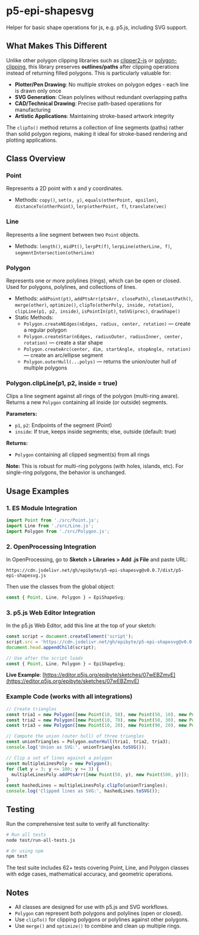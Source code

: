 # p5-epi-shapesvg

Helper for basic shape operations for js, e.g. p5.js, including SVG support.

## What Makes This Different

Unlike other polygon clipping libraries such as [clipper2-js](https://www.npmjs.com/package/clipper2-js) or [polygon-clipping](https://www.npmjs.com/package/polygon-clipping), this library preserves **outlines/paths** after clipping operations instead of returning filled polygons. This is particularly valuable for:

- **Plotter/Pen Drawing**: No multiple strokes on polygon edges - each line is drawn only once
- **SVG Generation**: Clean polylines without redundant overlapping paths
- **CAD/Technical Drawing**: Precise path-based operations for manufacturing
- **Artistic Applications**: Maintaining stroke-based artwork integrity

The `clipTo()` method returns a collection of line segments (paths) rather than solid polygon regions, making it ideal for stroke-based rendering and plotting applications.

## Class Overview

### Point
Represents a 2D point with x and y coordinates.
- Methods: `copy()`, `set(x, y)`, `equals(otherPoint, epsilon)`, `distanceTo(otherPoint)`, `lerp(otherPoint, f)`, `translate(vec)`

### Line
Represents a line segment between two `Point` objects.
- Methods: `length()`, `midPt()`, `lerpPt(f)`, `lerpLine(otherLine, f)`, `segmentIntersection(otherLine)`


### Polygon
Represents one or more polylines (rings), which can be open or closed. Used for polygons, polylines, and collections of lines.
- Methods: `addPoint(pt)`, `addPtsArr(ptsArr, closePath)`, `closeLastPath()`, `merge(other)`, `optimize()`, `clipTo(otherPoly, inside, rotation)`, `clipLine(p1, p2, inside)`, `isPointIn(pt)`, `toSVG(prec)`, `drawShape()`
- Static Methods:
  - `Polygon.createNEdges(nEdges, radius, center, rotation)` — create a regular polygon
  - `Polygon.createStar(nEdges, radiusOuter, radiusInner, center, rotation)` — create a star shape
  - `Polygon.createArc(center, dim, startAngle, stopAngle, rotation)` — create an arc/ellipse segment
  - `Polygon.outerHull(...polys)` — returns the union/outer hull of multiple polygons

### Polygon.clipLine(p1, p2, inside = true)

Clips a line segment against all rings of the polygon (multi-ring aware). Returns a new `Polygon` containing all inside (or outside) segments.

**Parameters:**
- `p1`, `p2`: Endpoints of the segment (Point)
- `inside`: If true, keeps inside segments; else, outside (default: true)

**Returns:**
- `Polygon` containing all clipped segment(s) from all rings

**Note:** This is robust for multi-ring polygons (with holes, islands, etc). For single-ring polygons, the behavior is unchanged.


## Usage Examples

### 1. ES Module Integration

```js
import Point from './src/Point.js';
import Line from './src/Line.js';
import Polygon from './src/Polygon.js';
```

### 2. OpenProcessing Integration

In OpenProcessing, go to **Sketch > Libraries > Add .js File** and paste URL:

`https://cdn.jsdelivr.net/gh/epibyte/p5-epi-shapesvg@v0.0.7/dist/p5-epi-shapesvg.js`

Then use the classes from the global object:

```js
const { Point, Line, Polygon } = EpiShapeSvg;
```

### 3. p5.js Web Editor Integration

In the p5.js Web Editor, add this line at the top of your sketch:

```js
const script = document.createElement('script');
script.src = 'https://cdn.jsdelivr.net/gh/epibyte/p5-epi-shapesvg@v0.0.7/dist/p5-epi-shapesvg.js';
document.head.appendChild(script);

// Use after the script loads
const { Point, Line, Polygon } = EpiShapeSvg;
```

**Live Example**: [https://editor.p5js.org/epibyte/sketches/07wEBZmvE](https://editor.p5js.org/epibyte/sketches/07wEBZmvE)

### Example Code (works with all integrations)

```js
// Create triangles
const tria1 = new Polygon([new Point(10, 50), new Point(50, 10), new Point(90, 50)], true);
const tria2 = new Polygon([new Point(10, 70), new Point(50, 30), new Point(90, 70)], true);
const tria3 = new Polygon([new Point(10, 20), new Point(90, 20), new Point(50, 60)], true);

// Compute the union (outer hull) of three triangles
const unionTriangles = Polygon.outerHull(tria1, tria2, tria3);
console.log('Union as SVG:', unionTriangles.toSVG());

// Clip a set of lines against a polygon
const multipleLinesPoly = new Polygon();
for (let y = 3; y <= 100; y += 3) {
  multipleLinesPoly.addPtsArr([new Point(50, y), new Point(500, y)]);
}
const hashedLines = multipleLinesPoly.clipTo(unionTriangles);
console.log('Clipped lines as SVG:', hashedLines.toSVG());
```

## Testing

Run the comprehensive test suite to verify all functionality:

```bash
# Run all tests
node test/run-all-tests.js

# Or using npm
npm test
```

The test suite includes 62+ tests covering Point, Line, and Polygon classes with edge cases, mathematical accuracy, and geometric operations.

## Notes
- All classes are designed for use with p5.js and SVG workflows.
- `Polygon` can represent both polygons and polylines (open or closed).
- Use `clipTo()` for clipping polygons or polylines against other polygons.
- Use `merge()` and `optimize()` to combine and clean up multiple rings.
